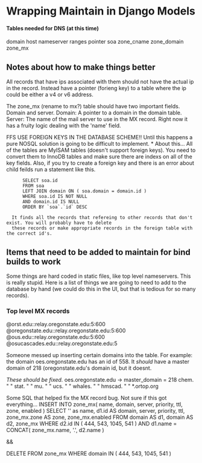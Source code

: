 Wrapping Maintain in Django Models
==================================

#### Tables needed  for DNS (at this time)

domain
host
nameserver
ranges
pointer
soa
zone_cname
zone_domain
zone_mx

Notes about how to make things better
-------------------------------------
All records that have ips associated with them should not have the actual ip in the record.
Instead have a pointer (forieng key) to a table where the ip could be either a v4 or v6 address.

The zone_mx (rename to mx?) table should have two important fields. Domain and server.
Domain: A pointer to a domain in the domain table.
Server: The name of the mail server to use in the MX record.
Right now it has a fruity logic dealing with the 'name' field.

FFS USE FOREIGN KEYS IN THE DATABASE SCHEME!! Until this happens a pure NOSQL solution is going to be difficult to implement.
    * About this... All of the tables are MyISAM tables (doesn't support foreign keys). You need to convert them to
      InnoDB tables and make sure there are indexs on all of the key fields.
      Also, if you try to create a foreign key and there is an error about child feilds run a statement like this.

          SELECT soa.id
          FROM soa
          LEFT JOIN domain ON ( soa.domain = domain.id )
          WHERE soa.id IS NOT NULL
          AND domain.id IS NULL
          ORDER BY `soa`.`id` DESC

      It finds all the records that refereing to other records that don't exist. You will probably have to delete
      these records or make appropriate records in the foreign table with the correct id's.

Items that need to be added to maintain for bind builds to work
---------------------------------------------------------------
Some things are hard coded in static files, like top level nameservers. This is really stupid. Here is a list of
things we are going to need to add to the database by hand (we could do this in the UI, but that is tedious for so many records).
### Top level MX records

@orst.edu::relay.oregonstate.edu:5:600
@oregonstate.edu::relay.oregonstate.edu:5:600
@ous.edu::relay.oregonstate.edu:5:600
@osucascades.edu::relay.oregonstate.edu:5

Someone messed up inserting certain domains into the table. For example:
the domain oes.oregonstate.edu has an id of 558. It *should* have a master domain of 218 (oregonstate.edu's domain
id, but it doesnt.

_These should be fixed._
oes.oregonstate.edu -> master_domain = 218
chem.               "           "
stat.               "           "
mu.                 "           "
ucs.                 "           "
whales.                 "           "
hmscad.                 "           "
*.ortop.org

Some SQL that helped fix the MX record bug. Not sure if this got everything...
INSERT INTO zone_mx(
    name,
    domain,
    server,
    priority,
    ttl,
    zone,
    enabled
)
SELECT '' as name, d1.id AS domain, server, priority, ttl, zone_mx.zone AS zone, zone_mx.enabled
FROM domain AS d1, domain AS d2, zone_mx
WHERE d2.id
IN ( 444, 543, 1045, 541 )
AND d1.name = CONCAT( zone_mx.name, '.', d2.name ) 

&&

DELETE
FROM zone_mx
WHERE domain IN ( 444, 543, 1045, 541 )


